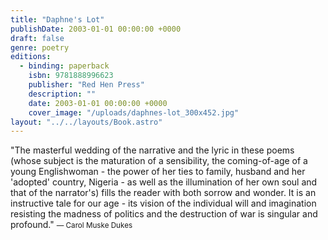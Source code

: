 ```yaml
---
title: "Daphne's Lot"
publishDate: 2003-01-01 00:00:00 +0000
draft: false
genre: poetry
editions:
  - binding: paperback
    isbn: 9781888996623
    publisher: "Red Hen Press"
    description: ""
    date: 2003-01-01 00:00:00 +0000
    cover_image: "/uploads/daphnes-lot_300x452.jpg"
layout: "../../layouts/Book.astro"
---
```


"The masterful wedding of the narrative and the lyric in these poems (whose subject is the maturation of a sensibility, the coming-of-age of a young Englishwoman - the power of her ties to family, husband and her 'adopted' country, Nigeria - as well as the illumination of her own soul and that of the narrator's) fills the reader with both sorrow and wonder. It is an instructive tale for our age - its vision of the individual will and imagination resisting the madness of politics and the destruction of war is singular and profound."
<small>— Carol Muske Dukes</small>
